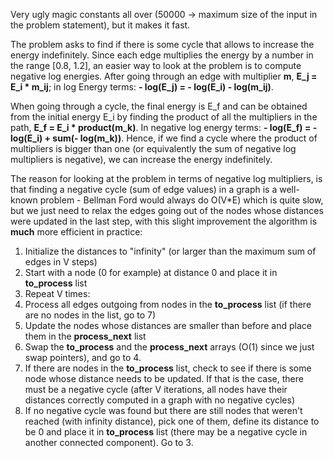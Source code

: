 Very ugly magic constants all over (50000 -> maximum size of the input in the problem statement), but it makes it fast.

The problem asks to find if there is some cycle that allows to increase the energy indefinitely. Since each edge multiplies the energy by a number in the range [0.8, 1.2], an easier way to look at the problem is to compute negative log energies. After going through an edge with multiplier **m**, **E_j = E_i * m_ij**; in log Energy terms: **- log(E_j) = - log(E_i) - log(m_ij)**. 

When going through a cycle, the final energy is E_f and can be obtained from the initial energy E_i by finding the product of all the multipliers in the path, **E_f = E_i * product(m_k)**. In negative log energy terms: **- log(E_f) = - log(E_i) + sum(- log(m_k))**. Hence, if we find a cycle where the product of multipliers is bigger than one (or equivalently the sum of negative log multipliers is negative), we can increase the energy indefinitely.

The reason for looking at the problem in terms of negative log multipliers, is that finding a negative cycle (sum of edge values) in a graph is a well-known problem - Bellman Ford would always do O(V*E) which is quite slow, but we just need to relax the edges going out of the nodes whose distances were updated in the last step, with this slight improvement the algorithm is **much** more efficient in practice:

1. Initialize the distances to "infinity" (or larger than the maximum sum of edges in V steps)
2. Start with a node (0 for example) at distance 0 and place it in **to_process** list
3. Repeat V times:
4. Process all edges outgoing from nodes in the **to_process** list (if there are no nodes in the list, go to 7)
5. Update the nodes whose distances are smaller than before and place them in the **process_next** list
6. Swap the **to_process** and the **process_next** arrays (O(1) since we just swap pointers), and go to 4.
7. If there are nodes in the **to_process** list, check to see if there is some node whose distance needs to be updated. If that is the case, there must be a negative cycle (after V iterations, all nodes have their distances correctly computed in a graph with no negative cycles)
8. If no negative cycle was found but there are still nodes that weren't reached (with infinity distance), pick one of them, define its distance to be 0 and place it in **to_process** list (there may be a negative cycle in another connected component). Go to 3. 


